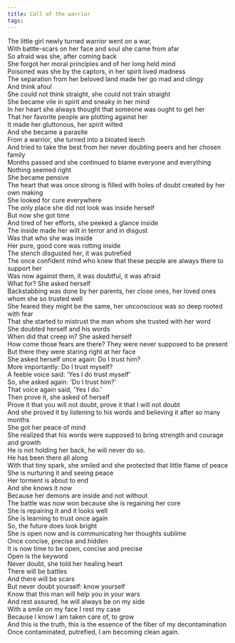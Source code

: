 ```yaml
---
title: Call of the warrior
tags:
---
```


The little girl newly turned warrior went on a war,<br>
With battle-scars on her face and soul she came from afar<br>
So afraid was she, after coming back<br>
She forgot her moral principles and of her long held mind<br>
Poisoned was she by the captors, in her spirit lived madness<br>
The separation from her beloved land made her go mad and clingy<br>
And think afoul<br>
She could not think straight, she could not train straight<br>
She became vile in spirit and sneaky in her mind<br>
In her heart she always thought that someone was ought to get her<br>
That her favorite people are plotting against her<br>
It made her gluttonous, her spirit wilted<br>
And she became a parasite<br>
From a warrior, she turned into a bloated leech<br>
And tried to take the best from her never doubting peers and her chosen family<br>
Months passed and she continued to blame everyone and everything<br>
Nothing seemed right<br>
She became pensive<br>
The heart that was once strong is filled with holes of doubt created by her own making<br>
She looked for cure everywhere<br>
The only place she did not look was inside herself<br>
But now she got time<br>
And tired of her efforts, she peeked a glance inside<br>
The inside made her wilt in terror and in disgust<br>
Was that who she was inside<br>
Her pure, good core was rotting inside<br>
The stench disgusted her, it was putrefied<br>
The once confident mind who knew that these people are always there to support her<br>
Was now against them, it was doubtful, it was afraid<br>
What for? She asked herself<br>
Backstabbing was done by her parents, her close ones, her loved ones whom she so trusted well<br>
She feared they might be the same, her unconscious was so deep rooted with fear<br>
That she started to mistrust the man whom she trusted with her word<br>
She doubted herself and his words<br>
When did that creep in? She asked herself<br>
How come those fears are there? They were never supposed to be present<br>
But there they were staring right at her face<br>
She asked herself once again: Do I trust him?<br>
More importantly: Do I trust myself?<br>
A feeble voice said: 'Yes I do trust myself'<br>
So, she asked again: 'Do I trust him?'<br>
That voice again said, 'Yes I do.'<br>
Then prove it, she asked of herself<br>
Prove it that you will not doubt, prove it that I will not doubt<br>
And she proved it by listening to his words and believing it after so many months<br>
She got her peace of mind<br>
She realized that his words were supposed to bring strength and courage and growth<br>
He is not holding her back, he will never do so.<br>
He has been there all along<br>
With that tiny spark, she smiled and she protected that little flame of peace<br>
She is nurturing it and seeing peace<br>
Her torment is about to end<br>
And she knows it now<br>
Because her demons are inside and not without<br>
The battle was now won because she is regaining her core<br>
She is repairing it and it looks well<br>
She is learning to trust once again<br>
So, the future does look bright<br>
She is open now and is communicating her thoughts sublime<br>
Once concise, precise and hidden<br>
It is now time to be open, concise and precise<br>
Open is the keyword<br>
Never doubt, she told her healing heart<br>
There will be battles<br>
And there will be scars<br>
But never doubt yourself: know yourself<br>
Know that this man will help you in your wars<br>
And rest assured, he will always be on my side<br>
With a smile on my face I rest my case<br>
Because I know I am taken care of, to grow<br>
And this is the truth, this is the essence of the fiber of my decontamination<br>
Once contaminated, putrefied, I am becoming clean again.<br>

